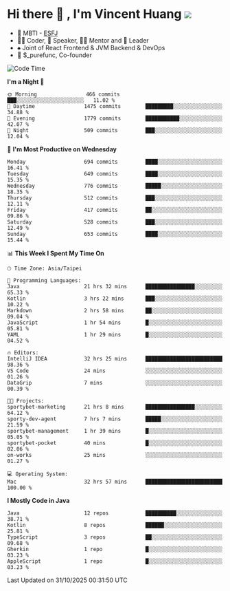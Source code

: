 # Hi there 👋 , I'm Vincent Huang ![](https://komarev.com/ghpvc/?username=Jian-Min-Huang)
- 👀 MBTI - [ESFJ](https://www.16personalities.com/esfj-personality)
- 👨‍💻 Coder, 🎤 Speaker, 👨‍🏫 Mentor and 🚀 Leader
- ♠️ Joint of React Frontend & JVM Backend & DevOps
- 💼 $_purefunc, Co-founder

<!--START_SECTION:waka-->
![Code Time](http://img.shields.io/badge/Code%20Time-6%2C151%20hrs%2049%20mins-blue)

**I'm a Night 🦉** 

```text
🌞 Morning                466 commits         ███░░░░░░░░░░░░░░░░░░░░░░   11.02 % 
🌆 Daytime                1475 commits        █████████░░░░░░░░░░░░░░░░   34.88 % 
🌃 Evening                1779 commits        ███████████░░░░░░░░░░░░░░   42.07 % 
🌙 Night                  509 commits         ███░░░░░░░░░░░░░░░░░░░░░░   12.04 % 
```
📅 **I'm Most Productive on Wednesday** 

```text
Monday                   694 commits         ████░░░░░░░░░░░░░░░░░░░░░   16.41 % 
Tuesday                  649 commits         ████░░░░░░░░░░░░░░░░░░░░░   15.35 % 
Wednesday                776 commits         █████░░░░░░░░░░░░░░░░░░░░   18.35 % 
Thursday                 512 commits         ███░░░░░░░░░░░░░░░░░░░░░░   12.11 % 
Friday                   417 commits         ██░░░░░░░░░░░░░░░░░░░░░░░   09.86 % 
Saturday                 528 commits         ███░░░░░░░░░░░░░░░░░░░░░░   12.49 % 
Sunday                   653 commits         ████░░░░░░░░░░░░░░░░░░░░░   15.44 % 
```


📊 **This Week I Spent My Time On** 

```text
🕑︎ Time Zone: Asia/Taipei

💬 Programming Languages: 
Java                     21 hrs 32 mins      ████████████████░░░░░░░░░   65.33 % 
Kotlin                   3 hrs 22 mins       ███░░░░░░░░░░░░░░░░░░░░░░   10.22 % 
Markdown                 2 hrs 58 mins       ██░░░░░░░░░░░░░░░░░░░░░░░   09.04 % 
JavaScript               1 hr 54 mins        █░░░░░░░░░░░░░░░░░░░░░░░░   05.81 % 
YAML                     1 hr 29 mins        █░░░░░░░░░░░░░░░░░░░░░░░░   04.52 % 

🔥 Editors: 
IntelliJ IDEA            32 hrs 25 mins      █████████████████████████   98.36 % 
VS Code                  24 mins             ░░░░░░░░░░░░░░░░░░░░░░░░░   01.26 % 
DataGrip                 7 mins              ░░░░░░░░░░░░░░░░░░░░░░░░░   00.39 % 

🐱‍💻 Projects: 
sportybet-marketing      21 hrs 8 mins       ████████████████░░░░░░░░░   64.12 % 
sporty-dev-agent         7 hrs 7 mins        █████░░░░░░░░░░░░░░░░░░░░   21.59 % 
sportybet-management     1 hr 39 mins        █░░░░░░░░░░░░░░░░░░░░░░░░   05.05 % 
sportybet-pocket         40 mins             █░░░░░░░░░░░░░░░░░░░░░░░░   02.06 % 
on-works                 25 mins             ░░░░░░░░░░░░░░░░░░░░░░░░░   01.27 % 

💻 Operating System: 
Mac                      32 hrs 57 mins      █████████████████████████   100.00 % 
```

**I Mostly Code in Java** 

```text
Java                     12 repos            ██████████░░░░░░░░░░░░░░░   38.71 % 
Kotlin                   8 repos             ██████░░░░░░░░░░░░░░░░░░░   25.81 % 
TypeScript               3 repos             ██░░░░░░░░░░░░░░░░░░░░░░░   09.68 % 
Gherkin                  1 repo              █░░░░░░░░░░░░░░░░░░░░░░░░   03.23 % 
AppleScript              1 repo              █░░░░░░░░░░░░░░░░░░░░░░░░   03.23 % 
```




 Last Updated on 31/10/2025 00:31:50 UTC
<!--END_SECTION:waka-->
